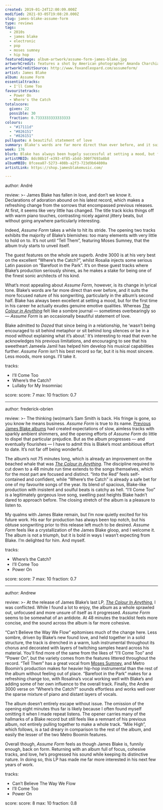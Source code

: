 ```yaml
---
created: 2019-01-24T12:00:09.000Z
modified: 2021-03-05T19:08:20.000Z
slug: james-blake-assume-form
type: reviews
tags:
  - 2010s
  - james blake
  - electronic
  - pop
  - moses sumney
  - hip hop
featuredimage: album-artwork/assume-form-james-blake.jpg
artworkCredit: features a shot by American photographer Amanda Charchian, with styling by Rita Zebdi and grooming by Christine Nelli. How they convinced Blake to pull back the fringe we’ll never know.
artworkCreditSource: http://www.foxandleopard.com/assumeform/
artist: James Blake
album: Assume Form
essentialtracks:
  - I'll Come Too
favouritetracks:
  - Power On
  - Where's the Catch
totalscore:
  given: 22
  possible: 30
  fraction: 0.7333333333333333
colours:
  - "#17111d"
  - "#826151"
  - "#826151"
pullquote: A beautiful statement of love
summary: Blake's words are far more direct than ever before, and it suits the more focused nature of his songwriting, particularly in the album's second half. Blake has always been excellent at setting a mood, but for the first time in his career he actually exudes genuine emotive qualities.
week: 176
blurb: Blake has always been hugely successful at setting a mood, but for the first time in his career he actually exudes genuine emotive qualities.
artistMBID: 8dc08b1f-e393-4f85-a5dd-300f7693a8b8
albumMBID: 8fceea87-5273-408b-a2f3-723d9b64800a
artistLink: https://shop.jamesblakemusic.com/

---
```


author: André

review: >-
  James Blake has fallen in love, and don’t we know it. Declarations of adoration abound on his latest record, which makes a refreshing change from the sorrows that encompassed previous releases. At first, it seems like very little has changed. The title track kicks things off with warm piano touches, contrasting nicely against jittery beats, but without going anywhere particularly interesting. 
  
  Indeed, *Assume Form* takes a while to hit its stride. The opening two tracks exhibits the majority of Blake’s blemishes: too many elements with very little to hold on to. It’s not until “Tell Them”, featuring Moses Sumney, that the album truly starts to unveil itself.

  The guest features on the whole are superb. Andre 3000 is at his very best on the excellent “Where’s the Catch?”, whilst Rosalia injects some serious Latin passion on “Barefoot in the Park”. It’s on these guest tracks where Blake’s production seriously shines, as he makes a stake for being one of the finest sonic architects of his kind. 
  
  What’s most appealing about *Assume Form*, however, is its change in lyrical tone. Blake’s words are far more direct than ever before, and it suits the more focused nature of his songwriting, particularly in the album’s second half. Blake has always been excellent at setting a mood, but for the first time in his career he actually exudes genuine emotive qualities. Whereas [*The Colour in Anything*](/reviews/james-blake-the-colour-in-anything/) felt like a sombre journal — sometimes overbearingly so — *Assume Form* is an occasionally beautiful statement of love.

  Blake admitted to *Dazed* that since being in a relationship, he ‘wasn’t being encouraged to sit behind metaphor or sit behind long silences or be in a mood without explaining what it’s about.’ It’s interesting to read that even he acknowledges his previous limitations, and encouraging to see that his sweetheart Jameela Jamil has helped him develop his musical capabilities further. *Assume Form* isn’t his best record so far, but it is his most sincere. Less moods, more songs. I’ll take it.

tracks:
  - I’ll Come Too
  - ­­Where’s the Catch?
  - ­­Lullaby for My Insomniac

score:
  score: 7
  max: 10
  fraction: 0.7

---
author: frederick-obrien

review: >-
  The thinking (wo)man’s Sam Smith is back. His fringe is gone, so you know he means business. *Assume Form* is true to its name. [Previous James Blake albums](/reviews/james-blake-overgrown/) had created expectations of slow, aimless tracks with sparkly ambient shimmers, and the opening efforts of *Assume Form* do little to dispel that particular prejudice. But as the album progresses — and eventually flourishes — I have to admit this is Blake’s most ambitious effort to date. It’s not far off being wonderful.

  The album’s not 75 minutes long, which is already an improvement on the beached whale that was [*The Colour in Anything*](/reviews/james-blake-the-colour-in-anything/). The discipline required to cut down to a 48 minute run time extends to the songs themselves, which for the most part are focused and distinct. “Into the Red” feels self-contained and confident, while “Where’s the Catch” is already a safe bet for one of my favourite songs of the year. Its blend of spacious, Blake-like production with insistent and soulful beats is catchy as hell. “I’ll Come Too” is a legitimately gorgeous love song, swelling past heights Blake hadn’t dared to approach before. The closing stretch of the album is a pleasure to listen to.

  My qualms with James Blake remain, but I’m now quietly excited for his future work. His ear for production has always been top notch, but his obtuse songwriting prior to this release left much to be desired. *Assume Form* feels like a crystallization of the James Blake gloop, and I welcome it. The album is not a triumph, but it is bold in ways I wasn’t expecting from Blake. I’m delighted for him. And myself.

tracks:
  - Where’s the Catch?
  - ­­I’ll Come Too
  - ­­Power On

score:
  score: 7
  max: 10
  fraction: 0.7

---
author: Andrew

review: >-
  At the release of James Blake’s last LP, [*The Colour In Anything*](/reviews/james-blake-the-colour-in-anything/), I was conflicted. While I found a lot to enjoy, the album as a whole sprawled out, unfocused and more unsure of itself as it progressed. *Assume Form* seems to be somewhat of an antidote. At 48 minutes the tracklist feels more concise, and the sound across the album is far more cohesive.

  “Can’t Believe the Way We Flow” epitomises much of the change here. Less sombre, driven by Blake’s new found love, and held together in a solid structure, the track is drenched in a warm, lush instrumental throughout its chorus and decorated with layers of twitching samples heard across his material. You’ll find more of the same from the likes of “I’ll Come Too” and “Power On”, but the variety comes from the features littered throughout the record. “Tell Them” has a great vocal from [Moses Sumney](/reviews/moses-sumney-grae/), and Metro Boomin’s production makes for heavier hip-hop instrumental than the rest of the album without feeling out of place. “Barefoot in the Park” makes for a refreshing change too, with Rosalina’s vocal working well with Blake’s and adding some of her own influence to the overall track. Finally, the Andre 3000 verse on “Where’s the Catch?” sounds effortless and works well over the sparse mixture of piano and distant layers of vocals.

  The album doesn’t entirely escape without issue. The omission of the opening eight minutes thus far is likely because I often found myself omitting it when I made repeat listens. The opener carries many of the hallmarks of a Blake record but still feels like a remnant of his previous album, not entirely pulling together to make a whole track. “Mile High”, which follows, is a tad dreary in comparison to the rest of the album, and easily the lesser of the two Metro Boomin features.

  Overall though, *Assume Form* feels as though James Blake is, funnily enough, back on form. Returning with an album full of focus, cohesive tracks, and love, he’s progressed his sound while keeping its distinctive nature. In doing so, this LP has made me far more interested in his next few years of work.

tracks:
  - Can’t Believe The Way We Flow
  - ­­I’ll Come Too
  - ­­Power On

score:
  score: 8
  max: 10
  fraction: 0.8
